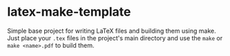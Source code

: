 # latex-make-template

Simple base project for writing LaTeX files and building them using make.
Just place your `.tex` files in the project's main directory and use the `make` or `make <name>.pdf` to build them.
